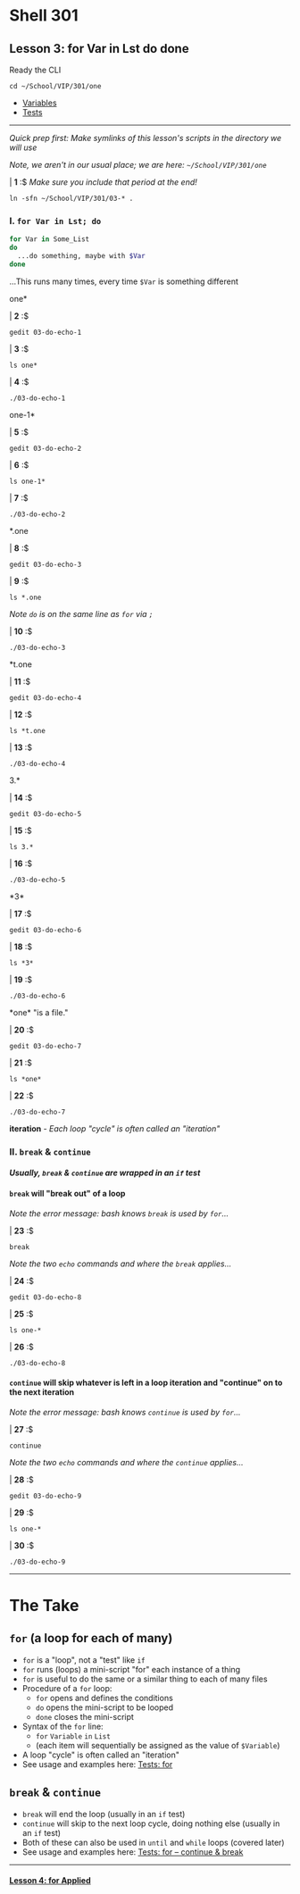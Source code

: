 # Shell 301
## Lesson 3: for Var in Lst do done

Ready the CLI

`cd ~/School/VIP/301/one`

- [Variables](https://github.com/inkVerb/vip/blob/master/Cheat-Sheets/Variables.md)
- [Tests](https://github.com/inkVerb/vip/blob/master/Cheat-Sheets/Tests.md)

___

*Quick prep first: Make symlinks of this lesson's scripts in the directory we will use*

*Note, we aren't in our usual place; we are here: `~/School/VIP/301/one`*

| **1** :$ *Make sure you include that period at the end!*

```console
ln -sfn ~/School/VIP/301/03-* .
```

### I. `for Var in Lst; do`

```sh
for Var in Some_List
do
  ...do something, maybe with $Var
done
```

...This runs many times, every time `$Var` is something different

one*

| **2** :$

```console
gedit 03-do-echo-1
```

| **3** :$

```console
ls one*
```

| **4** :$

```console
./03-do-echo-1
```

one-1*

| **5** :$

```console
gedit 03-do-echo-2
```

| **6** :$

```console
ls one-1*
```

| **7** :$

```console
./03-do-echo-2
```

*.one

| **8** :$

```console
gedit 03-do-echo-3
```

| **9** :$

```console
ls *.one
```

*Note `do` is on the same line as `for` via `;`*

| **10** :$

```console
./03-do-echo-3
```

*t.one

| **11** :$

```console
gedit 03-do-echo-4
```

| **12** :$

```console
ls *t.one
```

| **13** :$

```console
./03-do-echo-4
```

3.*

| **14** :$

```console
gedit 03-do-echo-5
```

| **15** :$

```console
ls 3.*
```

| **16** :$

```console
./03-do-echo-5
```

\*3*

| **17** :$

```console
gedit 03-do-echo-6
```

| **18** :$

```console
ls *3*
```

| **19** :$

```console
./03-do-echo-6
```

\*one* "is a file."

| **20** :$

```console
gedit 03-do-echo-7
```

| **21** :$

```console
ls *one*
```

| **22** :$

```console
./03-do-echo-7
```

**iteration** - *Each loop "cycle" is often called an "iteration"*

### II. `break` & `continue`

#### *Usually, `break` & `continue` are wrapped in an `if` test*

#### `break` will "break out" of a loop

*Note the error message: bash knows `break` is used by `for`...*

| **23** :$

```console
break
```

*Note the two `echo` commands and where the `break` applies...*

| **24** :$

```console
gedit 03-do-echo-8
```

| **25** :$

```console
ls one-*
```

| **26** :$

```console
./03-do-echo-8
```

#### `continue` will skip whatever is left in a loop iteration and "continue" on to the next iteration

*Note the error message: bash knows `continue` is used by `for`...*

| **27** :$

```console
continue
```

*Note the two `echo` commands and where the `continue` applies...*

| **28** :$

```console
gedit 03-do-echo-9
```

| **29** :$

```console
ls one-*
```

| **30** :$

```console
./03-do-echo-9
```

___

# The Take

## `for` (a loop for each of many)
- `for` is a "loop", not a "test" like `if`
- `for` runs (loops) a mini-script "for" each instance of a thing
- `for` is useful to do the same or a similar thing to each of many files
- Procedure of a `for` loop:
  - `for` opens and defines the conditions
  - `do` opens the mini-script to be looped
  - `done` closes the mini-script
- Syntax of the `for` line:
  - `for` `Variable` `in` `List`
  - (each item will sequentially be assigned as the value of `$Variable`)
- A loop "cycle" is often called an "iteration"
- See usage and examples here: [Tests: for](https://github.com/inkVerb/vip/blob/master/Cheat-Sheets/Tests.md#iii-for-variabl-in-lst)

##  `break` & `continue`
- `break` will end the loop (usually in an `if` test)
- `continue` will skip to the next loop cycle, doing nothing else (usually in an `if` test)
- Both of these can also be used in `until` and `while` loops (covered later)
- See usage and examples here: [Tests: for – continue & break](https://github.com/inkVerb/vip/blob/master/Cheat-Sheets/Tests.md#continue--break)

___

#### [Lesson 4: for Applied](https://github.com/inkVerb/vip/blob/master/301/Lesson-04.md)
